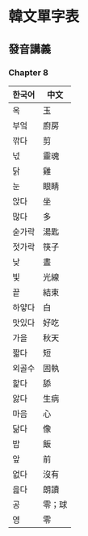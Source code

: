 # 韓文單字表

## 發音講義

### Chapter 8

한국어 | 中文
--- | ---
옥 | 玉
부엌 | 廚房
깎다 | 剪
넋 | 靈魂
닭 | 雞
눈 | 眼睛
앉다 | 坐
많다 | 多
숟가락 | 湯匙
젓가락 | 筷子
낮 | 晝
빛 | 光線
끝 | 結束
하얗다 | 白
맛있다 | 好吃
가을 | 秋天
짧다 | 短
외골수 | 固執
핥다 | 舔
앓다 | 生病
마음 | 心
닮다 | 像
밥 | 飯
앞 | 前
없다 | 沒有
읊다 | 朗讀
공 | 零；球
영 | 零
